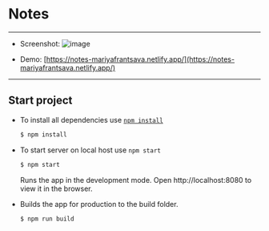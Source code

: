 # Notes

***
+ Screenshot:
  ![image](https://user-images.githubusercontent.com/53209068/127276125-a73b008b-80be-42bf-bb18-29e338afffbe.png)

+ Demo: [https://notes-mariyafrantsava.netlify.app/](https://notes-mariyafrantsava.netlify.app/)
***
## Start project

+ To install all dependencies use [`npm install`](https://docs.npmjs.com/cli/install)
  ```bash
  $ npm install
  ```
+ To start server on local host use `npm start`

  ```bash
  $ npm start
  ```
  Runs the app in the development mode.
  Open http://localhost:8080 to view it in the browser.
  
+ Builds the app for production to the build folder.

  ```bash
  $ npm run build
  ```
